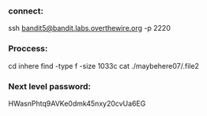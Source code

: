 ### connect:
ssh bandit5@bandit.labs.overthewire.org -p 2220

### Proccess:

cd inhere
find -type f -size 1033c
cat ./maybehere07/.file2

### Next level password:
HWasnPhtq9AVKe0dmk45nxy20cvUa6EG
